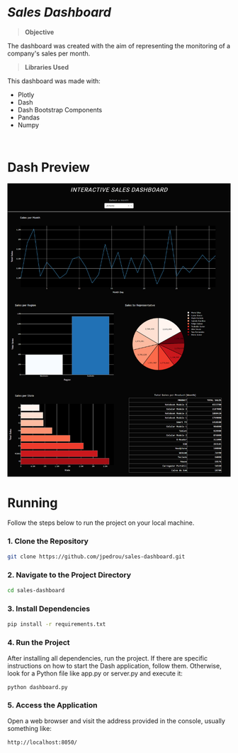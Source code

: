 # *Sales Dashboard*

> **Objective**

The dashboard was created with the aim of representing the monitoring of a company's sales per month.

> **Libraries Used**

This dashboard was made with:
- Plotly
- Dash
- Dash Bootstrap Components
- Pandas
- Numpy

<br>

# Dash Preview

<img src = 'img/preview.png'>

<br>

# Running

Follow the steps below to run the project on your local machine.

### 1. Clone the Repository

```bash
git clone https://github.com/jpedrou/sales-dashboard.git
```

### 2. Navigate to the Project Directory

```bash
cd sales-dashboard
```

### 3. Install Dependencies

```bash
pip install -r requirements.txt
```

### 4. Run the Project
After installing all dependencies, run the project. If there are specific instructions on how to start the Dash application, follow them. Otherwise, look for a Python file like app.py or server.py and execute it:

```bash
python dashboard.py
```

### 5. Access the Application
Open a web browser and visit the address provided in the console, usually something like:

```bash
http://localhost:8050/
```
